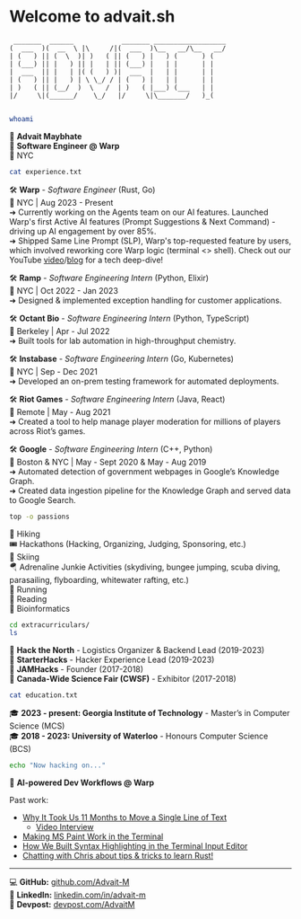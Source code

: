 # Welcome to advait.sh

```
 _______  ______            _______ __________________
(  ___  )(  __  \ |\     /|(  ___  )\__   __/\__   __/
| (   ) || (  \  )| )   ( || (   ) |   ) (      ) (   
| (___) || |   ) || |   | || (___) |   | |      | |   
|  ___  || |   | |( (   ) )|  ___  |   | |      | |   
| (   ) || |   ) | \ \_/ / | (   ) |   | |      | |   
| )   ( || (__/  )  \   /  | )   ( |___) (___   | |   
|/     \|(______/    \_/   |/     \|\_______/   )_(   
                                                      
```

```sh
whoami
```
👋 **Advait Maybhate**  
🚀 **Software Engineer @ Warp**  
📍 NYC

```sh
cat experience.txt
```
🛠️ **Warp** - *Software Engineer* (Rust, Go)  
📍 NYC | Aug 2023 - Present   
➜ Currently working on the Agents team on our AI features. Launched Warp's first Active AI features (Prompt Suggestions & Next Command) - driving up AI engagement by over 85%.   
➜ Shipped Same Line Prompt (SLP), Warp's top-requested feature by users, which involved reworking core Warp logic (terminal <> shell). Check out our YouTube [video](https://www.youtube.com/watch?v=-eNyi7Zaqxg)/[blog](https://www.warp.dev/blog/why-it-took-us-11-months-to-move-a-single-line-of-text) for a tech deep-dive!   

🛠️ **Ramp** - *Software Engineering Intern* (Python, Elixir)  
📍 NYC | Oct 2022 - Jan 2023  
➜ Designed & implemented exception handling for customer applications.  

🛠️ **Octant Bio** - *Software Engineering Intern* (Python, TypeScript)  
📍 Berkeley | Apr - Jul 2022  
➜ Built tools for lab automation in high-throughput chemistry.  

🛠️ **Instabase** - *Software Engineering Intern* (Go, Kubernetes)  
📍 NYC | Sep - Dec 2021  
➜ Developed an on-prem testing framework for automated deployments.  

🛠️ **Riot Games** - *Software Engineering Intern* (Java, React)  
📍 Remote | May - Aug 2021  
➜ Created a tool to help manage player moderation for millions of players across Riot’s games.

🛠️ **Google** - *Software Engineering Intern* (C++, Python)  
📍 Boston & NYC | May - Sept 2020 & May - Aug 2019  
➜ Automated detection of government webpages in Google’s Knowledge Graph.  
➜ Created data ingestion pipeline for the Knowledge Graph and served data to Google Search.

```sh
top -o passions
```
🥾 Hiking  
🎟️ Hackathons (Hacking, Organizing, Judging, Sponsoring, etc.)  
🎿 Skiing  
🪂 Adrenaline Junkie Activities (skydiving, bungee jumping, scuba diving, parasailing, flyboarding, whitewater rafting, etc.)  
🏃 Running  
📖 Reading  
🧬 Bioinformatics  

```sh
cd extracurriculars/
ls
```
📌 **Hack the North** - Logistics Organizer & Backend Lead (2019-2023)  
📌 **StarterHacks** - Hacker Experience Lead (2019-2023)  
📌 **JAMHacks** - Founder (2017-2018)  
📌 **Canada-Wide Science Fair (CWSF)** - Exhibitor (2017-2018)  

```sh
cat education.txt
```
🎓 **2023 - present: Georgia Institute of Technology** - Master’s in Computer Science (MCS)  
🎓 **2018 - 2023: University of Waterloo** - Honours Computer Science (BCS)

```sh
echo "Now hacking on..."
```
🚀 **AI-powered Dev Workflows @ Warp**  

Past work:
- [Why It Took Us 11 Months to Move a Single Line of Text](https://www.warp.dev/blog/why-it-took-us-11-months-to-move-a-single-line-of-text)
  - [Video Interview](https://www.youtube.com/watch?v=-eNyi7Zaqxg)
- [Making MS Paint Work in the Terminal](https://www.warp.dev/blog/making-ms-paint-work-in-the-terminal)
- [How We Built Syntax Highlighting in the Terminal Input Editor](https://www.warp.dev/blog/how-built-syntax-highlighting-terminal-input-editor)
- [Chatting with Chris about tips & tricks to learn Rust!](https://www.youtube.com/watch?v=g017GMadTLA)


---
💻 **GitHub:** [github.com/Advait-M](https://github.com/Advait-M)  
📝 **LinkedIn:** [linkedin.com/in/advait-m](https://www.linkedin.com/in/advait-m/)  
📖 **Devpost:** [devpost.com/AdvaitM](https://devpost.com/AdvaitM)  

